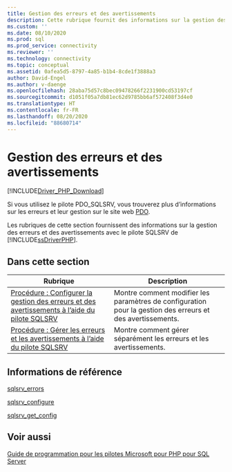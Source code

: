 ```yaml
---
title: Gestion des erreurs et des avertissements
description: Cette rubrique fournit des informations sur la gestion des erreurs et avertissements lors de l’utilisation de Microsoft SQLSRV Driver pour PHP pour SQL Server
ms.custom: ''
ms.date: 08/10/2020
ms.prod: sql
ms.prod_service: connectivity
ms.reviewer: ''
ms.technology: connectivity
ms.topic: conceptual
ms.assetid: 0afea5d5-8797-4a85-b1b4-8cde1f3888a3
author: David-Engel
ms.author: v-daenge
ms.openlocfilehash: 28aba75d57c8bec09478266f2231900cd53197cf
ms.sourcegitcommit: d1051f05a7db81ec62d9785bb6af572408f3d4e0
ms.translationtype: HT
ms.contentlocale: fr-FR
ms.lasthandoff: 08/20/2020
ms.locfileid: "88680714"
---
```

# <a name="handling-errors-and-warnings"></a>Gestion des erreurs et des avertissements
[!INCLUDE[Driver_PHP_Download](../../includes/driver_php_download.md)]

Si vous utilisez le pilote PDO_SQLSRV, vous trouverez plus d’informations sur les erreurs et leur gestion sur le site web [PDO](https://php.net/manual/book.pdo.php).  
  
Les rubriques de cette section fournissent des informations sur la gestion des erreurs et des avertissements avec le pilote SQLSRV de [!INCLUDE[ssDriverPHP](../../includes/ssdriverphp_md.md)].  
  
## <a name="in-this-section"></a>Dans cette section  
  
|Rubrique|Description|  
|---------|---------------|  
|[Procédure : Configurer la gestion des erreurs et des avertissements à l’aide du pilote SQLSRV](../../connect/php/how-to-configure-error-and-warning-handling-using-the-sqlsrv-driver.md)|Montre comment modifier les paramètres de configuration pour la gestion des erreurs et des avertissements.|  
|[Procédure : Gérer les erreurs et les avertissements à l’aide du pilote SQLSRV](../../connect/php/how-to-handle-errors-and-warnings-using-the-sqlsrv-driver.md)|Montre comment gérer séparément les erreurs et les avertissements.|  
  
## <a name="reference"></a>Informations de référence  
[sqlsrv_errors](../../connect/php/sqlsrv-errors.md)  
  
[sqlsrv_configure](../../connect/php/sqlsrv-configure.md)  
  
[sqlsrv_get_config](../../connect/php/sqlsrv-get-config.md)  
  
## <a name="see-also"></a>Voir aussi  
[Guide de programmation pour les pilotes Microsoft pour PHP pour SQL Server](../../connect/php/programming-guide-for-php-sql-driver.md)
  
